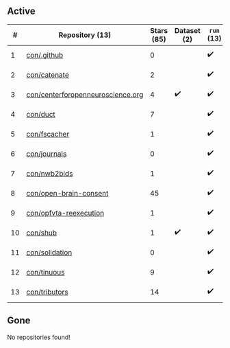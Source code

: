 ## Active
| # | Repository (13) | Stars (85) | Dataset (2) | `run` (13) | `containers-run` | Last Modified |
| --- | --- | --- | --- | --- | --- | --- |
| 1 | [con/.github](https://github.com/con/.github) | 0 |  | :heavy_check_mark: |  | 2024-10-29 20:12:31+00:00 |
| 2 | [con/catenate](https://github.com/con/catenate) | 2 |  | :heavy_check_mark: |  | 2025-04-30 19:04:11+00:00 |
| 3 | [con/centerforopenneuroscience.org](https://github.com/con/centerforopenneuroscience.org) | 4 | :heavy_check_mark: | :heavy_check_mark: |  | 2025-08-22 23:43:13+00:00 |
| 4 | [con/duct](https://github.com/con/duct) | 7 |  | :heavy_check_mark: |  | 2025-09-04 01:42:41+00:00 |
| 5 | [con/fscacher](https://github.com/con/fscacher) | 1 |  | :heavy_check_mark: |  | 2025-08-18 14:36:54+00:00 |
| 6 | [con/journals](https://github.com/con/journals) | 0 |  | :heavy_check_mark: |  | 2024-05-03 21:05:38+00:00 |
| 7 | [con/nwb2bids](https://github.com/con/nwb2bids) | 1 |  | :heavy_check_mark: |  | 2025-09-03 02:31:57+00:00 |
| 8 | [con/open-brain-consent](https://github.com/con/open-brain-consent) | 45 |  | :heavy_check_mark: |  | 2025-01-27 12:35:42+00:00 |
| 9 | [con/opfvta-reexecution](https://github.com/con/opfvta-reexecution) | 1 |  | :heavy_check_mark: |  | 2024-08-02 08:06:56+00:00 |
| 10 | [con/shub](https://github.com/con/shub) | 1 | :heavy_check_mark: | :heavy_check_mark: |  | 2023-10-19 16:30:00+00:00 |
| 11 | [con/solidation](https://github.com/con/solidation) | 0 |  | :heavy_check_mark: |  | 2025-08-18 10:08:32+00:00 |
| 12 | [con/tinuous](https://github.com/con/tinuous) | 9 |  | :heavy_check_mark: |  | 2025-09-02 17:30:28+00:00 |
| 13 | [con/tributors](https://github.com/con/tributors) | 14 |  | :heavy_check_mark: |  | 2025-05-14 15:25:41+00:00 |

## Gone
No repositories found!
